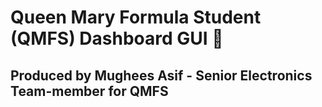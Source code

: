 # Queen Mary Formula Student (QMFS) Dashboard GUI :red_car:

## Produced by **Mughees Asif** - Senior Electronics Team-member for QMFS

